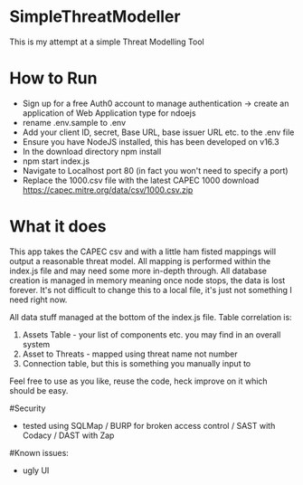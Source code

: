 # SimpleThreatModeller

This is my attempt at a simple Threat Modelling Tool

# How to Run
- Sign up for a free Auth0 account to manage authentication -> create an application of Web Application type for ndoejs
- rename .env.sample to .env
- Add your client ID, secret, Base URL, base issuer URL etc. to the .env file
- Ensure you have NodeJS installed, this has been developed on v16.3
- In the download directory npm install
- npm start index.js
- Navigate to Localhost port 80 (in fact you won't need to specify a port)
- Replace the 1000.csv file with the latest CAPEC 1000 download https://capec.mitre.org/data/csv/1000.csv.zip

# What it does

This app takes the CAPEC csv and with a little ham fisted mappings will output a reasonable threat model. All mapping is
performed within the index.js file and may need some more in-depth through. All database creation is managed in memory
meaning once node stops, the data is lost forever. It's not difficult to change this to a local file, it's just not
something I need right now.

All data stuff managed at the bottom of the index.js file. Table correlation is:

1) Assets Table - your list of components etc. you may find in an overall system
2) Asset to Threats - mapped using threat name not number
3) Connection table, but this is something you manually input to

Feel free to use as you like, reuse the code, heck improve on it which should be easy.

#Security
- tested using SQLMap / BURP for broken access control / SAST with Codacy / DAST with Zap

#Known issues:
- ugly UI

  
